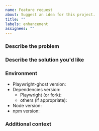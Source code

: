 ```yaml
---
name: Feature request
about: Suggest an idea for this project.
title: ""
labels: enhancement
assignees: ""
---
```


### Describe the problem

<!-- A clear and concise description of what the problem is. Ex. I'm always
     frustrated when [...] -->

### Describe the solution you'd like

<!-- A clear and concise description of what you want to happen. -->

### Environment

- Playwright-ghost version<!-- e.g. 0.14.0 -->:
- Dependencies version:
  - Playwright (or fork)<!-- e.g. 1.54.1, patchright 1.52.5 -->:
  - others (if appropriate)<!-- e.g. @ghostery/adblocker-playwright 2.11.3 -->:
- Node version<!-- e.g. v22.17.1 -->:
- npm version<!-- e.g. 11.4.2 -->:

### Additional context

<!-- Add any other context or screenshots about the feature request here. -->
